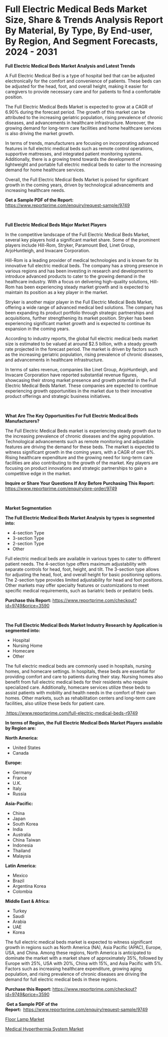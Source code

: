 <p><h1>Full Electric Medical Beds Market Size, Share & Trends Analysis Report By Material, By Type, By End-user, By Region, And Segment Forecasts, 2024 - 2031</h1></p><p><strong>Full Electric Medical Beds Market Analysis and Latest Trends</strong></p>
<p><p>A Full Electric Medical Bed is a type of hospital bed that can be adjusted electronically for the comfort and convenience of patients. These beds can be adjusted for the head, foot, and overall height, making it easier for caregivers to provide necessary care and for patients to find a comfortable position.</p><p>The Full Electric Medical Beds Market is expected to grow at a CAGR of 6.90% during the forecast period. The growth of this market can be attributed to the increasing geriatric population, rising prevalence of chronic diseases, and advancements in healthcare infrastructure. Moreover, the growing demand for long-term care facilities and home healthcare services is also driving the market growth.</p><p>In terms of trends, manufacturers are focusing on incorporating advanced features in full electric medical beds such as remote control operations, supportive mattresses, and integrated patient monitoring systems. Additionally, there is a growing trend towards the development of lightweight and portable full electric medical beds to cater to the increasing demand for home healthcare services.</p><p>Overall, the Full Electric Medical Beds Market is poised for significant growth in the coming years, driven by technological advancements and increasing healthcare needs.</p></p>
<p><strong>Get a Sample PDF of the Report:&nbsp;</strong> <a href="https://www.reportprime.com/enquiry/request-sample/9749">https://www.reportprime.com/enquiry/request-sample/9749</a></p>
<p>&nbsp;</p>
<p><strong>Full Electric Medical Beds Major Market Players</strong></p>
<p><p>In the competitive landscape of the Full Electric Medical Beds Market, several key players hold a significant market share. Some of the prominent players include Hill-Rom, Stryker, Paramount Bed, Linet Group, ArjoHuntleigh, and Invacare Corporation.</p><p>Hill-Rom is a leading provider of medical technologies and is known for its innovative full electric medical beds. The company has a strong presence in various regions and has been investing in research and development to introduce advanced products to cater to the growing demand in the healthcare industry. With a focus on delivering high-quality solutions, Hill-Rom has been experiencing steady market growth and is expected to maintain its position as a key player in the market.</p><p>Stryker is another major player in the Full Electric Medical Beds Market, offering a wide range of advanced medical bed solutions. The company has been expanding its product portfolio through strategic partnerships and acquisitions, further strengthening its market position. Stryker has been experiencing significant market growth and is expected to continue its expansion in the coming years.</p><p>According to industry reports, the global full electric medical beds market size is estimated to be valued at around $2.5 billion, with a steady growth rate projected in the forecast period. The market is driven by factors such as the increasing geriatric population, rising prevalence of chronic diseases, and advancements in healthcare infrastructure.</p><p>In terms of sales revenue, companies like Linet Group, ArjoHuntleigh, and Invacare Corporation have reported substantial revenue figures, showcasing their strong market presence and growth potential in the Full Electric Medical Beds Market. These companies are expected to continue experiencing growth opportunities in the market due to their innovative product offerings and strategic business initiatives.</p></p>
<p>&nbsp;</p>
<p><strong>What Are The Key Opportunities For Full Electric Medical Beds Manufacturers?</strong></p>
<p><p>The Full Electric Medical Beds market is experiencing steady growth due to the increasing prevalence of chronic diseases and the aging population. Technological advancements such as remote monitoring and adjustable features are driving the demand for these beds. The market is expected to witness significant growth in the coming years, with a CAGR of over 6%. Rising healthcare expenditure and the growing need for long-term care facilities are also contributing to the growth of the market. Key players are focusing on product innovations and strategic partnerships to gain a competitive edge in the market.</p></p>
<p><strong>Inquire or Share Your Questions If Any Before Purchasing This Report:</strong> <a href="https://www.reportprime.com/enquiry/pre-order/9749">https://www.reportprime.com/enquiry/pre-order/9749</a></p>
<p>&nbsp;</p>
<p><strong>Market Segmentation</strong></p>
<p><strong>The Full Electric Medical Beds Market Analysis by types is segmented into:</strong></p>
<p><ul><li>4-section Type</li><li>3-section Type</li><li>2-section Type</li><li>Other</li></ul></p>
<p><p>Full electric medical beds are available in various types to cater to different patient needs. The 4-section type offers maximum adjustability with separate controls for head, foot, height, and tilt. The 3-section type allows for adjusting the head, foot, and overall height for basic positioning options. The 2-section type provides limited adjustability for head and foot positions. Other markets may offer specialty features or customizations to meet specific medical requirements, such as bariatric beds or pediatric beds.</p></p>
<p><strong>Purchase this Report:&nbsp;</strong><a href="https://www.reportprime.com/checkout?id=9749&price=3590">https://www.reportprime.com/checkout?id=9749&price=3590</a></p>
<p>&nbsp;</p>
<p><strong>The Full Electric Medical Beds Market Industry Research by Application is segmented into:</strong></p>
<p><ul><li>Hospital</li><li>Nursing Home</li><li>Homecare</li><li>Other</li></ul></p>
<p><p>The full electric medical beds are commonly used in hospitals, nursing homes, and homecare settings. In hospitals, these beds are essential for providing comfort and care to patients during their stay. Nursing homes also benefit from full electric medical beds for their residents who require specialized care. Additionally, homecare services utilize these beds to assist patients with mobility and health needs in the comfort of their own homes. Other markets, such as rehabilitation centers and long-term care facilities, also utilize these beds for patient care.</p></p>
<p><a href="https://www.reportprime.com/full-electric-medical-beds-r9749">&nbsp;https://www.reportprime.com/full-electric-medical-beds-r9749</a></p>
<p><strong>In terms of Region, the Full Electric Medical Beds Market Players available by Region are:</strong></p>
<p>
    <p> <strong> North America: </strong>
        <ul>
            <li>United States</li>
            <li>Canada</li>
        </ul>
        </p> 
    <p> <strong> Europe: </strong>
        <ul>
            <li>Germany</li>
            <li>France</li>
            <li>U.K.</li>
            <li>Italy</li>
            <li>Russia</li>
        </ul>
        </p> 
    <p> <strong> Asia-Pacific: </strong>
        <ul>
            <li>China</li>
            <li>Japan</li>
            <li>South Korea</li>
            <li>India</li>
            <li>Australia</li>
            <li>China Taiwan</li>
            <li>Indonesia</li>
            <li>Thailand</li>
            <li>Malaysia</li>
        </ul>
        </p> 
    <p> <strong> Latin America: </strong>
        <ul>
            <li>Mexico</li>
            <li>Brazil</li>
            <li>Argentina Korea</li>
            <li>Colombia</li>
        </ul>
        </p> 
    <p> <strong> Middle East & Africa: </strong>
        <ul>
            <li>Turkey</li>
            <li>Saudi</li>
            <li>Arabia</li>
            <li>UAE</li>
            <li>Korea</li>
        </ul>
    </p>
    </p>
<p><p>The full electric medical beds market is expected to witness significant growth in regions such as North America (NA), Asia Pacific (APAC), Europe, USA, and China. Among these regions, North America is anticipated to dominate the market with a market share of approximately 35%, followed by Europe with 25%, USA with 20%, China with 15%, and Asia Pacific with 5%. Factors such as increasing healthcare expenditure, growing aging population, and rising prevalence of chronic diseases are driving the demand for full electric medical beds in these regions.</p></p>
<p><strong>Purchase this Report: </strong><a href="https://www.reportprime.com/checkout?id=9749&price=3590">https://www.reportprime.com/checkout?id=9749&price=3590</a></p>
<p>&nbsp;<strong>Get a Sample PDF of the Report:&nbsp;&nbsp;</strong><a href="https://www.reportprime.com/enquiry/request-sample/9749">https://www.reportprime.com/enquiry/request-sample/9749</a></p>
<p><strong></strong></p>
<p><p><a href="https://shimmer-gardenia-37a.notion.site/Floor-Lamp-Market-Trends-Forecast-and-Competitive-Analysis-to-2031-108e6a4ac63445288e52084a95ae5820">Floor Lamp Market</a></p><p><a href="https://github.com/JameTravis/Market-Research-Report-List-4/blob/main/medical-hyperthermia-system-market.md">Medical Hyperthermia System Market</a></p></p>